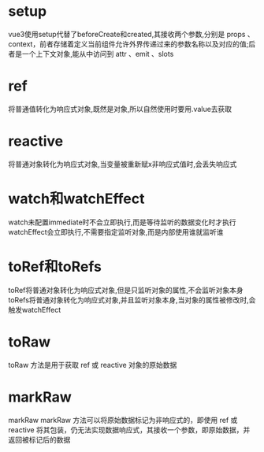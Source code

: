 # setup
vue3使用setup代替了beforeCreate和created,其接收两个参数,分别是 props 、context，前者存储着定义当前组件允许外界传递过来的参数名称以及对应的值;后者是一个上下文对象,能从中访问到 attr 、emit 、slots

# ref
将普通值转化为响应式对象,既然是对象,所以自然使用时要用.value去获取
# reactive
将普通对象转化为响应式对象,当变量被重新赋x非响应式值时,会丢失响应式

# watch和watchEffect
watch未配置immediate时不会立即执行,而是等待监听的数据变化时才执行
watchEffect会立即执行,不需要指定监听对象,而是内部使用谁就监听谁

# toRef和toRefs
toRef将普通对象转化为响应式对象,但是只监听对象的属性,不会监听对象本身
toRefs将普通对象转化为响应式对象,并且监听对象本身,当对象的属性被修改时,会触发watchEffect

# toRaw
toRaw 方法是用于获取 ref 或 reactive 对象的原始数据

# markRaw
markRaw
markRaw 方法可以将原始数据标记为非响应式的，即使用 ref 或 reactive 将其包装，仍无法实现数据响应式，其接收一个参数，即原始数据，并返回被标记后的数据